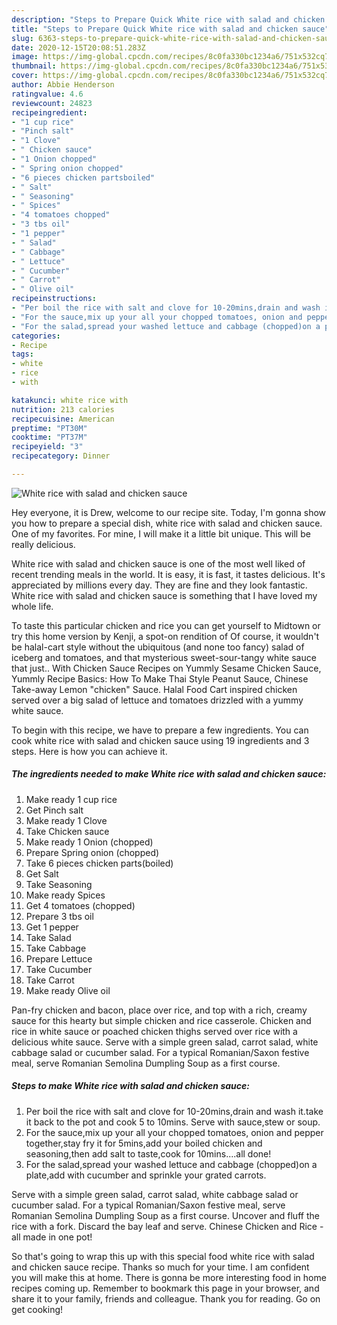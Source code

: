 ```yaml
---
description: "Steps to Prepare Quick White rice with salad and chicken sauce"
title: "Steps to Prepare Quick White rice with salad and chicken sauce"
slug: 6363-steps-to-prepare-quick-white-rice-with-salad-and-chicken-sauce
date: 2020-12-15T20:08:51.283Z
image: https://img-global.cpcdn.com/recipes/8c0fa330bc1234a6/751x532cq70/white-rice-with-salad-and-chicken-sauce-recipe-main-photo.jpg
thumbnail: https://img-global.cpcdn.com/recipes/8c0fa330bc1234a6/751x532cq70/white-rice-with-salad-and-chicken-sauce-recipe-main-photo.jpg
cover: https://img-global.cpcdn.com/recipes/8c0fa330bc1234a6/751x532cq70/white-rice-with-salad-and-chicken-sauce-recipe-main-photo.jpg
author: Abbie Henderson
ratingvalue: 4.6
reviewcount: 24823
recipeingredient:
- "1 cup rice"
- "Pinch salt"
- "1 Clove"
- " Chicken sauce"
- "1 Onion chopped"
- " Spring onion chopped"
- "6 pieces chicken partsboiled"
- " Salt"
- " Seasoning"
- " Spices"
- "4 tomatoes chopped"
- "3 tbs oil"
- "1 pepper"
- " Salad"
- " Cabbage"
- " Lettuce"
- " Cucumber"
- " Carrot"
- " Olive oil"
recipeinstructions:
- "Per boil the rice with salt and clove for 10-20mins,drain and wash it.take it back to the pot and cook 5 to 10mins. Serve with sauce,stew or soup."
- "For the sauce,mix up your all your chopped tomatoes, onion and pepper together,stay fry it for 5mins,add your boiled chicken and seasoning,then add salt to taste,cook for 10mins....all done!"
- "For the salad,spread your washed lettuce and cabbage (chopped)on a plate,add with cucumber and sprinkle your grated carrots."
categories:
- Recipe
tags:
- white
- rice
- with

katakunci: white rice with 
nutrition: 213 calories
recipecuisine: American
preptime: "PT30M"
cooktime: "PT37M"
recipeyield: "3"
recipecategory: Dinner

---
```



![White rice with salad and chicken sauce](https://img-global.cpcdn.com/recipes/8c0fa330bc1234a6/751x532cq70/white-rice-with-salad-and-chicken-sauce-recipe-main-photo.jpg)

Hey everyone, it is Drew, welcome to our recipe site. Today, I'm gonna show you how to prepare a special dish, white rice with salad and chicken sauce. One of my favorites. For mine, I will make it a little bit unique. This will be really delicious.

White rice with salad and chicken sauce is one of the most well liked of recent trending meals in the world. It is easy, it is fast, it tastes delicious. It's appreciated by millions every day. They are fine and they look fantastic. White rice with salad and chicken sauce is something that I have loved my whole life.

To taste this particular chicken and rice you can get yourself to Midtown or try this home version by Kenji, a spot-on rendition of Of course, it wouldn&#39;t be halal-cart style without the ubiquitous (and none too fancy) salad of iceberg and tomatoes, and that mysterious sweet-sour-tangy white sauce that just.. With Chicken Sauce Recipes on Yummly Sesame Chicken Sauce, Yummly Recipe Basics: How To Make Thai Style Peanut Sauce, Chinese Take-away Lemon &#34;chicken&#34; Sauce. Halal Food Cart inspired chicken served over a big salad of lettuce and tomatoes drizzled with a yummy white sauce.


To begin with this recipe, we have to prepare a few ingredients. You can cook white rice with salad and chicken sauce using 19 ingredients and 3 steps. Here is how you can achieve it.

<!--inarticleads1-->

##### The ingredients needed to make White rice with salad and chicken sauce:

1. Make ready 1 cup rice
1. Get Pinch salt
1. Make ready 1 Clove
1. Take  Chicken sauce
1. Make ready 1 Onion (chopped)
1. Prepare  Spring onion (chopped)
1. Take 6 pieces chicken parts(boiled)
1. Get  Salt
1. Take  Seasoning
1. Make ready  Spices
1. Get 4 tomatoes (chopped)
1. Prepare 3 tbs oil
1. Get 1 pepper
1. Take  Salad
1. Take  Cabbage
1. Prepare  Lettuce
1. Take  Cucumber
1. Take  Carrot
1. Make ready  Olive oil


Pan-fry chicken and bacon, place over rice, and top with a rich, creamy sauce for this hearty but simple chicken and rice casserole. Chicken and rice in white sauce or poached chicken thighs served over rice with a delicious white sauce. Serve with a simple green salad, carrot salad, white cabbage salad or cucumber salad. For a typical Romanian/Saxon festive meal, serve Romanian Semolina Dumpling Soup as a first course. 

<!--inarticleads2-->

##### Steps to make White rice with salad and chicken sauce:

1. Per boil the rice with salt and clove for 10-20mins,drain and wash it.take it back to the pot and cook 5 to 10mins. Serve with sauce,stew or soup.
1. For the sauce,mix up your all your chopped tomatoes, onion and pepper together,stay fry it for 5mins,add your boiled chicken and seasoning,then add salt to taste,cook for 10mins....all done!
1. For the salad,spread your washed lettuce and cabbage (chopped)on a plate,add with cucumber and sprinkle your grated carrots.


Serve with a simple green salad, carrot salad, white cabbage salad or cucumber salad. For a typical Romanian/Saxon festive meal, serve Romanian Semolina Dumpling Soup as a first course. Uncover and fluff the rice with a fork. Discard the bay leaf and serve. Chinese Chicken and Rice - all made in one pot! 

So that's going to wrap this up with this special food white rice with salad and chicken sauce recipe. Thanks so much for your time. I am confident you will make this at home. There is gonna be more interesting food in home recipes coming up. Remember to bookmark this page in your browser, and share it to your family, friends and colleague. Thank you for reading. Go on get cooking!
